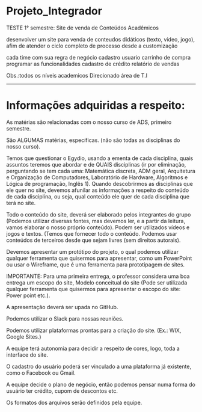 # Projeto_Integrador
TESTE
1° semestre: Site de venda de Conteúdos Acadêmicos

desenvolver um site para venda de conteudos didáticos 
(texto, video, jogo), afim de atender o ciclo completo de processo
desde a customização 

cada time com sua regra de negócio
cadastro usuario
carrinho de compra
programar as funcionalidades
cadastro de crédito
relatório de vendas

Obs.:todos os níveis academicos
Direcionado área de T.I

----------------------------------------------------------------------------------------------------------------------------------------------------------
# Informações adquiridas a respeito: 

As matérias são relacionadas com o nosso curso de ADS, primeiro semestre. 

São ALGUMAS matérias, específicas. (não são todas as disciplinas do nosso curso).  

Temos que questionar o Egydio, usando a ementa de cada disciplina, quais assuntos teremos que abordar e de QUAIS disciplinas (ir por eliminação, perguntando se tem cada uma: Matemática discreta, ADM geral, Arquitetura e Organização de Computadores, Laboratório de Hardware, Algoritmos e Lógica de programação, Inglês 1). Quando descobrirmos as disciplinas que ele quer no site, devemos afunilar as informações a respeito do conteúdo de cada disciplina, ou seja, qual conteúdo ele quer de cada disciplina que terá no site. 

Todo o conteúdo do site, deverá ser elaborado pelos integrantes do grupo (Podemos utilizar diversas fontes, mas devemos ler, e a partir da leitura, vamos elaborar o nosso próprio conteúdo). Podem ser utilizados vídeos e jogos e textos.  (Temos que fornecer todo o conteúdo. Podemos usar conteúdos de terceiros desde que sejam livres (sem direitos autorais). 

Devemos apresentar um protótipo do projeto, o qual podemos utilizar qualquer ferramenta que quisermos para apresentar, como um PowerPoint ou usar o Wireframe, que é uma ferramenta para prototipagem de sites.  

IMPORTANTE: Para uma primeira entrega, o professor considera uma boa entrega um escopo do site, Modelo conceitual do site (Pode ser utilizada qualquer ferramenta que quisermos para apresentar o escopo do site: Power point etc.). 

A apresentação deverá ser upada no GitHub.  

Podemos utilizar o Slack para nossas reuniões.  

Podemos utilizar plataformas prontas para a criação do site. (Ex.: WIX, Google Sites.) 

A equipe terá autonomia para decidir a respeito de cores, logo, toda a interface do site.  

 O cadastro do usuário poderá ser vinculado a uma plataforma já existente, como o Facebook ou Gmail.  

 A equipe decide o plano de negócio, então podemos pensar numa forma do usuário ter crédito, cupom de descontos etc.  

Os formatos dos arquivos serão definidos pela equipe.  
